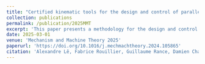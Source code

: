 ```yaml
---
title: "Certified kinematic tools for the design and control of parallel robots"
collection: publications
permalink: /publication/2025MMT
excerpt: 'This paper presents a methodology for the design and control of Parallel Kinematic Robots (PKRs). First, one focuses on the problematics of design. In particular, given a parallel mechanism defined by its design parameters and its kinematic modeling as well as its prescribed workspace, the idea is to certify the absence of any numerical instabilities (computational and physical singularities) that may jeopardize the integrity of the robot. This is achieved through two complementary approaches: a global method using symbolic computation and a local one based on continuation techniques and interval calculus, accounting for uncertainties in the design. The methodology is then applied to real PKR examples. Secondly, the paper proposes a control strategy that limits the active joint velocities to ensure the robot remains within its certified workspace. It will be applied to a special class of parallel robots: Spherical Parallel Manipulators (SPM) with coaxial input shafts (CoSPM).'
date: 2025-03-01
venue: 'Mechanism and Machine Theory 2025'
paperurl: 'https://doi.org/10.1016/j.mechmachtheory.2024.105865'
citation: 'Alexandre Lê, Fabrice Rouillier, Guillaume Rance, Damien Chablat, Certified kinematic tools for the design and control of parallel robots, Mechanism and Machine Theory, Volume 205, 2025, 105865, ISSN 0094-114X.'
---
```


